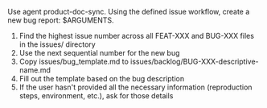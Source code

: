 Use agent product-doc-sync.  Using the defined issue workflow, create a new bug report: $ARGUMENTS. 

1. Find the highest issue number across all FEAT-XXX and BUG-XXX files in the issues/ directory
2. Use the next sequential number for the new bug
3. Copy issues/bug_template.md to issues/backlog/BUG-XXX-descriptive-name.md
4. Fill out the template based on the bug description
5. If the user hasn't provided all the necessary information (reproduction steps, environment, etc.), ask for those details
